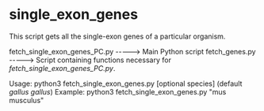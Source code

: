 # single_exon_genes
This script gets all the single-exon genes of a particular organism.

fetch_single_exon_genes_PC.py -----> Main Python script
fetch_genes.py                -----> Script containing functions necessary for *fetch_single_exon_genes_PC.py*.

Usage: python3 fetch_single_exon_genes.py [optional species] (default *gallus gallus*)
Example: python3 fetch_single_exon_genes.py "mus musculus"

